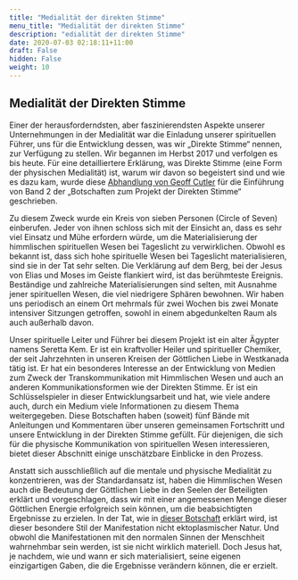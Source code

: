 ```yaml
---
title: "Medialität der direkten Stimme"
menu_title: "Medialität der direkten Stimme"
description: "edialität der direkten Stimme"
date: 2020-07-03 02:18:11+11:00
draft: False
hidden: False
weight: 10
---
```

## Medialität der Direkten Stimme

Einer der herausforderndsten, aber faszinierendsten Aspekte unserer Unternehmungen in der Medialität war die Einladung unserer spirituellen Führer, uns für die Entwicklung dessen, was wir „Direkte Stimme“ nennen, zur Verfügung zu stellen. Wir begannen im Herbst 2017 und verfolgen es bis heute. Für eine detailliertere Erklärung, was Direkte Stimme (eine Form der physischen Medialität) ist, warum wir davon so begeistert sind und wie es dazu kam, wurde diese [Abhandlung von Geoff Cutler](/direkte-stimme/hintergrund-zum-projekt-der-direkten-stimme/) für die Einführung von Band 2 der „Botschaften zum Projekt der Direkten Stimme“ geschrieben.

Zu diesem Zweck wurde ein Kreis von sieben Personen (Circle of Seven) einberufen. Jeder von ihnen schloss sich mit der Einsicht an, dass es sehr viel Einsatz und Mühe erfordern würde, um die Materialisierung der himmlischen spirituellen Wesen bei Tageslicht zu verwirklichen. Obwohl es bekannt ist, dass sich hohe spirituelle Wesen bei Tageslicht materialisieren, sind sie in der Tat sehr selten. Die Verklärung auf dem Berg, bei der Jesus von Elias und Moses im Geiste flankiert wird, ist das berühmteste Ereignis. Beständige und zahlreiche Materialisierungen sind selten, mit Ausnahme jener spirituellen Wesen, die viel niedrigere Sphären bewohnen. Wir haben uns periodisch an einem Ort mehrmals für zwei Wochen bis zwei Monate intensiver Sitzungen getroffen, sowohl in einem abgedunkelten Raum als auch außerhalb davon.

Unser spirituelle Leiter und Führer bei diesem Projekt ist ein alter Ägypter namens Seretta Kem. Er ist ein kraftvoller Heiler und spiritueller Chemiker, der seit Jahrzehnten in unseren Kreisen der Göttlichen Liebe in Westkanada tätig ist. Er hat ein besonderes Interesse an der Entwicklung von Medien zum Zweck der Transkommunikation mit Himmlischen Wesen und auch an anderen Kommunikationsformen wie der Direkten Stimme. Er ist ein Schlüsselspieler in dieser Entwicklungsarbeit und hat, wie viele andere auch, durch ein Medium viele Informationen zu diesem Thema weitergegeben. Diese Botschaften haben (soweit) fünf Bände mit Anleitungen und Kommentaren über unseren gemeinsamen Fortschritt und unsere Entwicklung in der Direkten Stimme gefüllt. Für diejenigen, die sich für die physische Kommunikation von spirituellen Wesen interessieren, bietet dieser Abschnitt einige unschätzbare Einblicke in den Prozess.

Anstatt sich ausschließlich auf die mentale und physische Medialität zu konzentrieren, was der Standardansatz ist, haben die Himmlischen Wesen auch die Bedeutung der Göttlichen Liebe in den Seelen der Beteiligten erklärt und vorgeschlagen, dass wir mit einer angemessenen Menge dieser Göttlichen Energie erfolgreich sein können, um die beabsichtigten Ergebnisse zu erzielen. In der Tat, wie in [dieser Botschaft](/aktuelle-botschaften/aktuelle-botschaften-in-reihenfolge-des-datums/aktuelle-botschaften-2018/direkte-stimme-erklaert-die-harmonisierung-der-seele-af-seretta-kem-10-oktober-2018/) erklärt wird, ist dieser besondere Stil der Manifestation nicht ektoplasmischer Natur. Und obwohl die Manifestationen mit den normalen Sinnen der Menschheit wahrnehmbar sein werden, ist sie nicht wirklich materiell. Doch Jesus hat, je nachdem, wie und wann er sich materialisiert, seine eigenen einzigartigen Gaben, die die Ergebnisse verändern können, die er erzielt.
